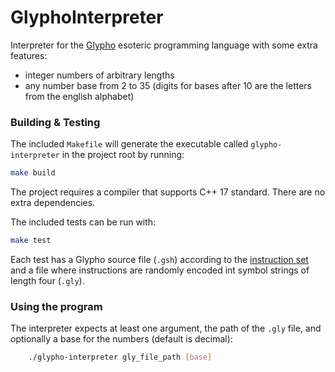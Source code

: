 # GlyphoInterpreter

Interpreter for the [Glypho](https://github.com/TryItOnline/glypho?tab=readme-ov-file)
esoteric programming language with some extra features:
 - integer numbers of arbitrary lengths
 - any number base from 2 to 35 (digits for bases after 10 are the letters from
   the english alphabet) 

### Building & Testing

The included `Makefile` will generate the executable called `glypho-interpreter`
in the project root by running:

```sh
make build
```

The project requires a compiler that supports C++ 17 standard. There are no extra
dependencies. 

The included tests can be run with:

```sh
make test
```

Each test has a Glypho source file (`.gsh`) according to the
[instruction set](https://github.com/TryItOnline/glypho?tab=readme-ov-file#instruction-set)
and a file where instructions are randomly encoded int symbol strings of length
four (`.gly`).

### Using the program

The interpreter expects at least one argument, the path of the `.gly` file, and
optionally a base for the numbers (default is decimal):

```sh
    ./glypho-interpreter gly_file_path [base] 
```
